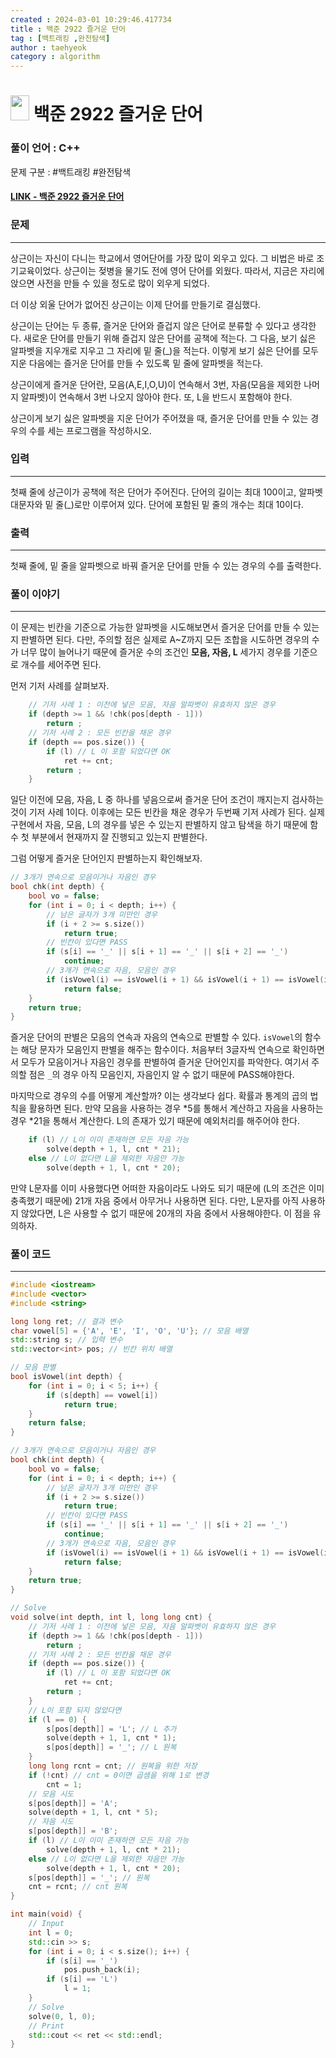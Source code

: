 ```yaml
---
created : 2024-03-01 10:29:46.417734
title : 백준 2922 즐거운 단어
tag : [백트래킹 ,완전탐색]
author : taehyeok
category : algorithm
---
```

# <img src="https://d2gd6pc034wcta.cloudfront.net/tier/11.svg" width="30" height="40"> 백준 2922 즐거운 단어


### 풀이 언어 : C++

문제 구분 : #백트래킹 #완전탐색
#### [LINK - 백준 2922 즐거운 단어](https://www.acmicpc.net/problem/2922)

### 문제

<hr>


상근이는 자신이 다니는 학교에서 영어단어를 가장 많이 외우고 있다. 그 비법은 바로 조기교육이었다. 상근이는 젖병을 물기도 전에 영어 단어를 외웠다. 따라서, 지금은 자리에 앉으면 사전을 만들 수 있을 정도로 많이 외우게 되었다.

더 이상 외울 단어가 없어진 상근이는 이제 단어를 만들기로 결심했다.

상근이는 단어는 두 종류, 즐거운 단어와 즐겁지 않은 단어로 분류할 수 있다고 생각한다. 새로운 단어를 만들기 위해 즐겁지 않은 단어를 공책에 적는다. 그 다음, 보기 싫은 알파벳을 지우개로 지우고 그 자리에 밑 줄(_)을 적는다. 이렇게 보기 싫은 단어를 모두 지운 다음에는 즐거운 단어를 만들 수 있도록 밑 줄에 알파벳을 적는다.

상근이에게 즐거운 단어란, 모음(A,E,I,O,U)이 연속해서 3번, 자음(모음을 제외한 나머지 알파벳)이 연속해서 3번 나오지 않아야 한다. 또, L을 반드시 포함해야 한다.

상근이게 보기 싫은 알파벳을 지운 단어가 주어졌을 때, 즐거운 단어를 만들 수 있는 경우의 수를 세는 프로그램을 작성하시오.

### 입력

<hr>


첫째 줄에 상근이가 공책에 적은 단어가 주어진다. 단어의 길이는 최대 100이고, 알파벳 대문자와 밑 줄(_)로만 이루어져 있다. 단어에 포함된 밑 줄의 개수는 최대 10이다.
### 출력

<hr>


첫째 줄에, 밑 줄을 알파벳으로 바꿔 즐거운 단어를 만들 수 있는 경우의 수를 출력한다.
### 풀이 이야기

<hr>


이 문제는 빈칸을 기준으로 가능한 알파벳을 시도해보면서 즐거운 단어를 만들 수 있는지 판별하면 된다. 다만, 주의할 점은 실제로 A~Z까지 모든 조합을 시도하면 경우의 수가 너무 많이 늘어나기 때문에 즐거운 수의 조건인 **모음, 자음, L** 세가지 경우를 기준으로 개수를 세어주면 된다.



먼저 기저 사례를 살펴보자.
```c++
    // 기저 사례 1 : 이전에 넣은 모음, 자음 알파벳이 유효하지 않은 경우
    if (depth >= 1 && !chk(pos[depth - 1]))
        return ;
    // 기저 사례 2 : 모든 빈칸을 채운 경우
    if (depth == pos.size()) {
        if (l) // L 이 포함 되었다면 OK
            ret += cnt;
        return ;
    }
```
일단 이전에 모음, 자음, L 중 하나를 넣음으로써 즐거운 단어 조건이 깨지는지 검사하는 것이 기저 사례 1이다. 이후에는 모든 빈칸을 채운 경우가 두번째 기저 사례가 된다. 실제 구현에서 자음, 모음, L의 경우를 넣은 수 있는지 판별하지 않고 탐색을 하기 때문에 함수 첫 부분에서 현재까지 잘 진행되고 있는지 판별한다.

그럼 어떻게 즐거운 단어인지 판별하는지 확인해보자.
```c++
// 3개가 연속으로 모음이거나 자음인 경우
bool chk(int depth) {
    bool vo = false;
    for (int i = 0; i < depth; i++) {
        // 남은 글자가 3개 미만인 경우
        if (i + 2 >= s.size())
            return true;
        // 빈칸이 있다면 PASS
        if (s[i] == '_' || s[i + 1] == '_' || s[i + 2] == '_')
            continue;
        // 3개가 연속으로 자음, 모음인 경우
        if (isVowel(i) == isVowel(i + 1) && isVowel(i + 1) == isVowel(i + 2))
            return false;
    }
    return true;
}
```
즐거운 단어의 판별은 모음의 연속과 자음의 연속으로 판별할 수 있다. `isVowel`의 함수는 해당 문자가 모음인지 판별을 해주는 함수이다. 처음부터 3글자씩 연속으로 확인하면서 모두가 모음이거나 자음인 경우를 판별하여 즐거운 단어인지를 파악한다. 여기서 주의할 점은 `_`의 경우 아직 모음인지, 자음인지 알 수 없기 때문에 PASS해야한다.

마지막으로 경우의 수를 어떻게 계산할까? 이는 생각보다 쉽다. 확률과 통계의 곱의 법칙을 활용하면 된다. 만약 모음을 사용하는 경우 *5를 통해서 계산하고 자음을 사용하는 경우 *21을 통해서 계산한다. L의 존재가 있기 때문에 예외처리를 해주어야 한다.
```c++
    if (l) // L이 이미 존재하면 모든 자음 가능
        solve(depth + 1, l, cnt * 21);
    else // L이 없다면 L을 제외한 자음만 가능
        solve(depth + 1, l, cnt * 20);
```
만약 L문자를 이미 사용했다면 어떠한 자음이라도 나와도 되기 때문에 (L의 조건은 이미 충족했기 때문에) 21개 자음 중에서 아무거나 사용하면 된다. 다만, L문자를 아직 사용하지 않았다면, L은 사용할 수 없기 때문에 20개의 자음 중에서 사용해야한다. 이 점을 유의하자.


### 풀이 코드

<hr>


``` c++
#include <iostream>
#include <vector>
#include <string>

long long ret; // 결과 변수
char vowel[5] = {'A', 'E', 'I', 'O', 'U'}; // 모음 배열
std::string s; // 입력 변수
std::vector<int> pos; // 빈칸 위치 배열

// 모음 판별
bool isVowel(int depth) {
    for (int i = 0; i < 5; i++) {
        if (s[depth] == vowel[i])
            return true;
    }
    return false;
}

// 3개가 연속으로 모음이거나 자음인 경우
bool chk(int depth) {
    bool vo = false;
    for (int i = 0; i < depth; i++) {
        // 남은 글자가 3개 미만인 경우
        if (i + 2 >= s.size())
            return true;
        // 빈칸이 있다면 PASS
        if (s[i] == '_' || s[i + 1] == '_' || s[i + 2] == '_')
            continue;
        // 3개가 연속으로 자음, 모음인 경우
        if (isVowel(i) == isVowel(i + 1) && isVowel(i + 1) == isVowel(i + 2))
            return false;
    }
    return true;
}

// Solve
void solve(int depth, int l, long long cnt) {
    // 기저 사례 1 : 이전에 넣은 모음, 자음 알파벳이 유효하지 않은 경우
    if (depth >= 1 && !chk(pos[depth - 1]))
        return ;
    // 기저 사례 2 : 모든 빈칸을 채운 경우
    if (depth == pos.size()) {
        if (l) // L 이 포함 되었다면 OK
            ret += cnt;
        return ;
    }
    // L이 포함 되지 않았다면
    if (l == 0) {
        s[pos[depth]] = 'L'; // L 추가
        solve(depth + 1, 1, cnt * 1);
        s[pos[depth]] = '_'; // L 원복
    }
    long long rcnt = cnt; // 원복을 위한 저장
    if (!cnt) // cnt = 0이면 곱셈을 위해 1로 변경
        cnt = 1;
    // 모음 시도
    s[pos[depth]] = 'A';
    solve(depth + 1, l, cnt * 5);
    // 자음 시도
    s[pos[depth]] = 'B';
    if (l) // L이 이미 존재하면 모든 자음 가능
        solve(depth + 1, l, cnt * 21);
    else // L이 없다면 L을 제외한 자음만 가능
        solve(depth + 1, l, cnt * 20);
    s[pos[depth]] = '_'; // 원복
    cnt = rcnt; // cnt 원복
}

int main(void) {
    // Input
    int l = 0;
    std::cin >> s;
    for (int i = 0; i < s.size(); i++) {
        if (s[i] == '_')
            pos.push_back(i);
        if (s[i] == 'L')
            l = 1;
    }
    // Solve
    solve(0, l, 0);
    // Print
    std::cout << ret << std::endl;
}
```

